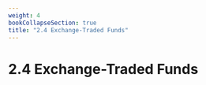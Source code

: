 ```yaml
---
weight: 4
bookCollapseSection: true
title: "2.4 Exchange-Traded Funds"
---
```


# 2.4 Exchange-Traded Funds

